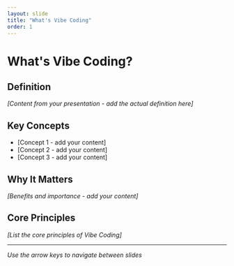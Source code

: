 ```yaml
---
layout: slide
title: "What's Vibe Coding"
order: 1
---
```


# What's Vibe Coding?

## Definition
*[Content from your presentation - add the actual definition here]*

## Key Concepts
- [Concept 1 - add your content]
- [Concept 2 - add your content]
- [Concept 3 - add your content]

## Why It Matters
*[Benefits and importance - add your content]*

## Core Principles
*[List the core principles of Vibe Coding]*

---

*Use the arrow keys to navigate between slides*
